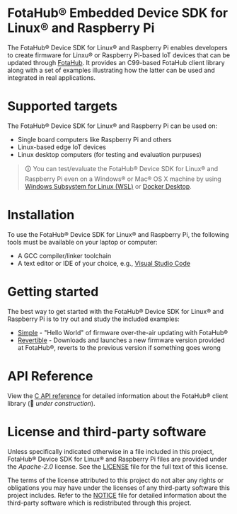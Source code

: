 # FotaHub&reg; Embedded Device SDK for Linux&reg; and Raspberry Pi
The FotaHub&reg; Device SDK for Linux&reg; and Raspberry Pi enables developers to create firmware for Linxu&reg; or Raspberry Pi-based IoT devices that can be updated through [FotaHub](http://fotahub.com). It provides an C99-based FotaHub client library along with a set of examples illustrating how the latter can be used and integrated in real applications.

# Supported targets

The FotaHub® Device SDK for Linux® and Raspberry Pi can be used on:
* Single board computers like Raspberry Pi and others
* Linux-based edge IoT devices
* Linux desktop computers (for testing and evaluation purpuses)

> &#x1F6C8; You can test/evaluate the FotaHub® Device SDK for Linux® and Raspberry Pi even on a Windows&reg; or Mac&reg; OS X machine by using [Windows Subsystem for Linux (WSL)](https://docs.microsoft.com/en-us/windows/wsl) or [Docker Desktop](https://www.docker.com/products/docker-desktop).
# Installation
To use the FotaHub&reg; Device SDK for Linux&reg; and Raspberry Pi, the following tools must be available on your laptop or computer:
* A GCC compiler/linker toolchain
* A text editor or IDE of your choice, e.g., [Visual Studio Code](https://code.visualstudio.com) 

# Getting started
The best way to get started with the FotaHub&reg; Device SDK for Linux&reg; and Raspberry Pi is to try out and study the included examples:
* [Simple](docs/getting-started/simple.md) - "Hello World" of firmware over-the-air updating with FotaHub&reg;
* [Revertible](docs/getting-started/revertible.md) - Downloads and launches a new firmware version provided at FotaHub&reg;, reverts to the previous version if something goes wrong

# API Reference
View the [C API reference](include/FotaHub.h) for detailed information about the FotaHub&reg; client library (:construction: *under construction*).

# License and third-party software
Unless specifically indicated otherwise in a file included in this project, FotaHub&reg; Device SDK for Linux&reg; and Raspberry Pi files are provided under the *Apache-2.0* license. See the [LICENSE](LICENSE) file for the full text of this license.

The terms of the license attributed to this project do not alter any rights or obligations you may have under the licenses of any third-party software this project includes. Refer to the [NOTICE](NOTICE.md) file for detailed information about the third-party software which is redistributed through this project.
